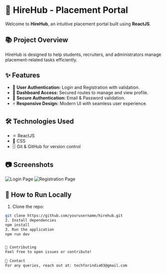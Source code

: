 # 🚀 HireHub - Placement Portal

Welcome to **HireHub**, an intuitive placement portal built using **ReactJS**.

## 📚 Project Overview
HireHub is designed to help students, recruiters, and administrators manage placement-related tasks efficiently.

## ✨ Features
- 📝 **User Authentication:** Login and Registration with validation.
- 🎯 **Dashboard Access:** Secured routes to manage and view profile.
- 🔐 **Secure Authentication:** Email & Password validation.
- ⚡️ **Responsive Design:** Modern UI with seamless user experience.

## 🛠️ Technologies Used
- ⚛️ ReactJS
- 🎨 CSS
- 🗄️ Git & GitHub for version control

## 📷 Screenshots
![Login Page](./screenshots/login.png)
![Registration Page](./screenshots/register.png)

## 🚀 How to Run Locally
1. Clone the repo:
```bash
git clone https://github.com/yourusername/hirehub.git
2. Install dependencies
npm install
3. Run the application
npm run dev


🤝 Contributing
Feel free to open issues or contribute!

📧 Contact
For any queries, reach out at: techforindia03@gmail.com


